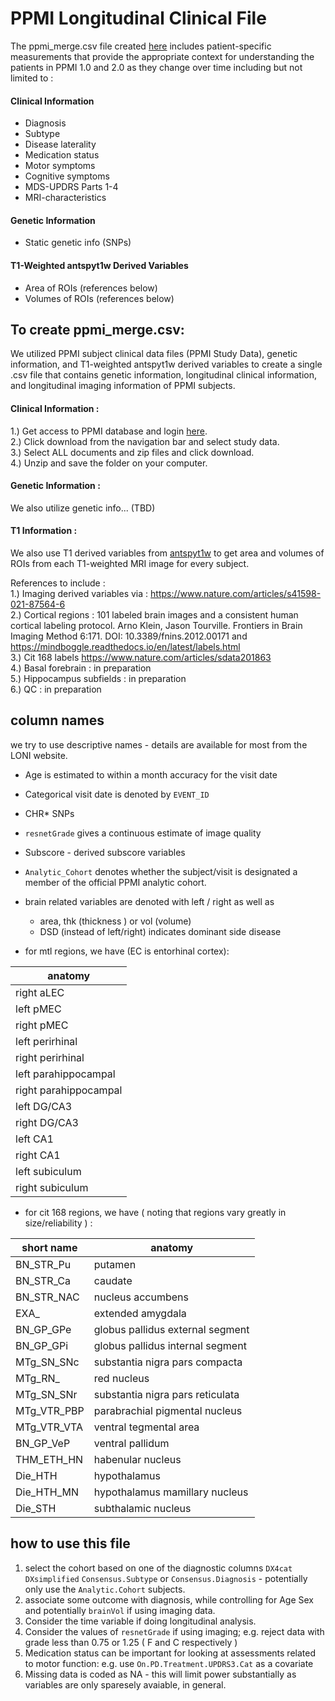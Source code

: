# PPMI Longitudinal Clinical File 
The ppmi_merge.csv file created [here](file:///Users/areardon/Desktop/ppmi_merge/ppmi_revamp.html) includes patient-specific measurements that provide the appropriate context for understanding the patients in PPMI 1.0 and 2.0 as they change over time including but not limited to : 

#### Clinical Information
- Diagnosis
- Subtype
- Disease laterality
- Medication status
- Motor symptoms
- Cognitive symptoms
- MDS-UPDRS Parts 1-4 
- MRI-characteristics 

#### Genetic Information 
- Static genetic info (SNPs)

#### T1-Weighted antspyt1w Derived Variables
- Area of ROIs (references below)
- Volumes of ROIs (references below)



## To create ppmi_merge.csv:
We utilized PPMI subject clinical data files (PPMI Study Data), genetic information, and T1-weighted antspyt1w derived variables to create a single .csv file that contains genetic information, longitudinal clinical information, and longitudinal imaging information of PPMI subjects.

#### Clinical Information : 
1.) Get access to PPMI database and login [here](https://ida.loni.usc.edu/login.jsp?project=PPMI).  
2.) Click download from the navigation bar and select study data.  
3.) Select ALL documents and zip files and click download.  
4.) Unzip and save the folder on your computer.  


#### Genetic Information :
We also utilize genetic info... (TBD)


#### T1 Information : 
We also use T1 derived variables from [antspyt1w](https://www.nature.com/articles/s41598-021-87564-6) to get area and volumes of ROIs from each T1-weighted MRI image for every subject.  

References to include :   
1.) Imaging derived variables via : https://www.nature.com/articles/s41598-021-87564-6   
2.) Cortical regions : 101 labeled brain images and a consistent human cortical labeling protocol. Arno Klein, Jason Tourville. Frontiers in Brain Imaging Method   6:171. DOI: 10.3389/fnins.2012.00171  and https://mindboggle.readthedocs.io/en/latest/labels.html  
3.) Cit 168 labels https://www.nature.com/articles/sdata201863  
4.) Basal forebrain :  in preparation  
5.) Hippocampus subfields : in preparation  
6.) QC : in preparation


## column names

we try to use descriptive names - details are available for most from the LONI website.

* Age is estimated to within a month accuracy for the visit date

* Categorical visit date is denoted by `EVENT_ID`

* CHR* SNPs

* `resnetGrade` gives a continuous estimate of image quality

* Subscore - derived subscore variables

* `Analytic_Cohort` denotes whether the subject/visit is designated a member of the official PPMI analytic cohort.

* brain related variables are denoted with left / right as well as 
    * area, thk (thickness ) or vol (volume)
    * DSD (instead of left/right) indicates dominant side disease

* for mtl regions, we have (EC is entorhinal cortex):

| anatomy         |
|--------------|
| right aLEC |
| left pMEC  |
| right pMEC |
| left perirhinal |
| right perirhinal |
| left parahippocampal |
| right parahippocampal |
| left DG/CA3 |
| right DG/CA3 |
| left CA1 |
| right CA1 |
| left subiculum |
| right subiculum |


* for cit 168 regions, we have ( noting that regions vary greatly in size/reliability ) :

| short name | anatomy         |
|--------------|--------------|
| BN_STR_Pu |   putamen |
| BN_STR_Ca | caudate | 
| BN_STR_NAC | nucleus accumbens  |
|EXA_ |  extended amygdala |
|BN_GP_GPe | globus pallidus external segment |
|BN_GP_GPi | globus pallidus internal segment |
|MTg_SN_SNc | substantia nigra pars compacta |
|MTg_RN_ | red nucleus |
|MTg_SN_SNr | substantia nigra pars reticulata  |
|MTg_VTR_PBP | parabrachial pigmental nucleus |
|MTg_VTR_VTA |  ventral tegmental area |
|BN_GP_VeP | ventral pallidum |
|THM_ETH_HN | habenular nucleus |
|Die_HTH | hypothalamus |
|Die_HTH_MN |  hypothalamus mamillary nucleus |
|Die_STH | subthalamic nucleus |



## how to use this file

1.  select the cohort based on one of the diagnostic columns `DX4cat` `DXsimplified` `Consensus.Subtype` or `Consensus.Diagnosis` - potentially only use the `Analytic.Cohort` subjects.
2.  associate some outcome with diagnosis, while controlling for Age Sex and potentially `brainVol` if using imaging data.
3.  Consider the time variable if doing longitudinal analysis.
4.  Consider the values of `resnetGrade` if using imaging; e.g. reject data with grade less than 0.75 or 1.25 ( F and C respectively )
5.  Medication status can be important for looking at assessments related to motor function: e.g. use `On.PD.Treatment.UPDRS3.Cat` as a covariate
6.  Missing data is coded as NA  - this will limit power substantially as variables are only sparesely avaiable, in general.
